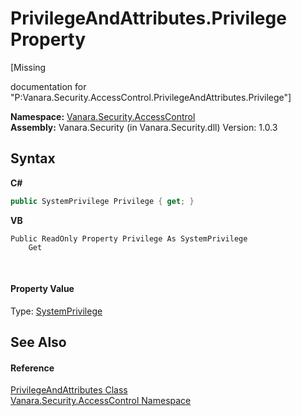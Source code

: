 # PrivilegeAndAttributes.Privilege Property 
 

\[Missing <summary> documentation for "P:Vanara.Security.AccessControl.PrivilegeAndAttributes.Privilege"\]

**Namespace:**&nbsp;<a href="62a937f8-234b-6e15-2f22-272a8ae206a7">Vanara.Security.AccessControl</a><br />**Assembly:**&nbsp;Vanara.Security (in Vanara.Security.dll) Version: 1.0.3

## Syntax

**C#**<br />
``` C#
public SystemPrivilege Privilege { get; }
```

**VB**<br />
``` VB
Public ReadOnly Property Privilege As SystemPrivilege
	Get
```

<br />

#### Property Value
Type: <a href="28bff8cc-6d38-9962-ee11-7fc01cebb5bc">SystemPrivilege</a>

## See Also


#### Reference
<a href="b8da0ec9-f98c-09bf-41da-ee479431ed3a">PrivilegeAndAttributes Class</a><br /><a href="62a937f8-234b-6e15-2f22-272a8ae206a7">Vanara.Security.AccessControl Namespace</a><br />